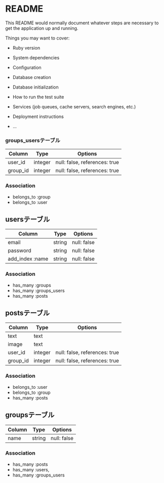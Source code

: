 # README

This README would normally document whatever steps are necessary to get the
application up and running.

Things you may want to cover:

* Ruby version

* System dependencies

* Configuration

* Database creation

* Database initialization

* How to run the test suite

* Services (job queues, cache servers, search engines, etc.)

* Deployment instructions

* ...
### groups_usersテーブル

|Column|Type|Options|
|------|----|-------|
|user_id|integer|null: false, references: true|
|group_id|integer|null: false, references: true|

### Association
 - belongs_to :group
 - belongs_to :user

 ## usersテーブル
|Column|Type|Options|
|------|----|-------|
|email|string|null: false|
|password|string|null: false|
|add_index :name|string|null: false|
### Association
- has_many :groups
- has_many :groups_users
- has_many :posts

## postsテーブル
|Column|Type|Options|
|------|----|-------|
|text|text
|image|text
|user_id|integer|null: false, references: true|
|group_id|integer|null: false, references: true|
### Association
- belongs_to :user
- belongs_to :group
- has_many :posts

## groupsテーブル
|Column|Type|Options|
|------|----|-------|
|name|string|null: false|

### Association
- has_many :posts
- has_many :users,  
- has_many :groups_users

